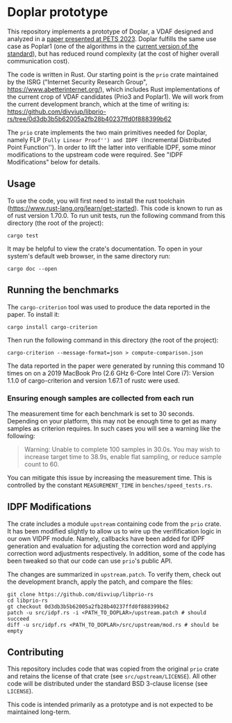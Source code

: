 # Doplar prototype

This repository implements a prototype of Doplar, a VDAF designed and analyzed
in a [paper presented at PETS 2023](https://eprint.iacr.org/2023/130). Doplar
fulfills the same use case as Poplar1 (one of the algorithms in the [current
version of the
standard](https://datatracker.ietf.org/doc/draft-irtf-cfrg-vdaf/03/)), but has
reduced round complexity (at the cost of higher overall communication cost).

The code is written in Rust. Our starting point is the `prio` crate maintained
by the ISRG ("Internet Security Research Group",
https://www.abetterinternet.org/), which includes Rust implementations of the
current crop of VDAF candidates (Prio3 and Poplar1). We will work from the
current development branch, which at the time of writing is:
https://github.com/divviup/libprio-rs/tree/0d3db3b5b62005a2fb28b40237ffd0f888399b62

The `prio` crate implements the two main primitives needed for Doplar, namely
FLP (``Fully Linear Proof'') and IDPF (``Incremental Distributed Point
Function''). In order to lift the latter into verifiable IDPF, some minor
modifications to the upstream code were required. See "IDPF Modifications"
below for details.

## Usage

To use the code, you will first need to install the rust toolchain
(https://www.rust-lang.org/learn/get-started). This code is known to run as of
rust version 1.70.0. To run unit tests, run the following command from this
directory (the root of the project):

```
cargo test
```

It may be helpful to view the crate's documentation. To open in your system's
default web browser, in the same directory run:

```
cargo doc --open
```

## Running the benchmarks

The `cargo-criterion` tool was used to produce the data reported in the paper.
To install it:

```
cargo install cargo-criterion
```

Then run the following command in this directory (the root of the project):

```
cargo-criterion --message-format=json > compute-comparison.json
```

The data reported in the paper were generated by running this command 10 times
on on a 2019 MacBook Pro (2.6 GHz 6-Core Intel Core i7): Version 1.1.0 of
cargo-criterion and version 1.67.1 of rustc were used.

### Ensuring enough samples are collected from each run

The measurement time for each benchmark is set to 30 seconds. Depending on your
platform, this may not be enough time to get as many samples as criterion
requires. In such cases you will see a warning like the following:

> Warning: Unable to complete 100 samples in 30.0s. You may wish to increase
> target time to 38.9s, enable flat sampling, or reduce sample count to 60.

You can mitigate this issue by increasing the measurement time. This is
controlled by the constant `MEASUREMENT_TIME` in `benches/speed_tests.rs`.

## IDPF Modifications

The crate includes a module `upstream` containing code from the `prio` crate.
It has been modified slightly to allow us to wire up the verifification logic
in our own VIDPF module. Namely, callbacks have been added for IDPF generation
and evaluation for adjusting the correction word and applying correction word
adjustments respectively. In addition, some of the code has been tweaked so
that our code can use `prio`'s public API.

The changes are summarized in `upstream.patch`. To verify them, check out the
development branch, apply the patch, and compare the files:

```
git clone https://github.com/divviup/libprio-rs
cd libprio-rs
gt checkout 0d3db3b5b62005a2fb28b40237ffd0f888399b62
patch -u src/idpf.rs -i <PATH_TO_DOPLAR>/upstream.patch # should succeed
diff -u src/idpf.rs <PATH_TO_DOPLAR>/src/upstream/mod.rs # should be empty
```

## Contributing

This repository includes code that was copied from the original `prio` crate
and retains the license of that crate (see `src/upstream/LICENSE`). All other
code will be distributed under the standard BSD 3-clause license (see
`LICENSE`).

This code is intended primarily as a prototype and is not expected to be
maintained long-term.
